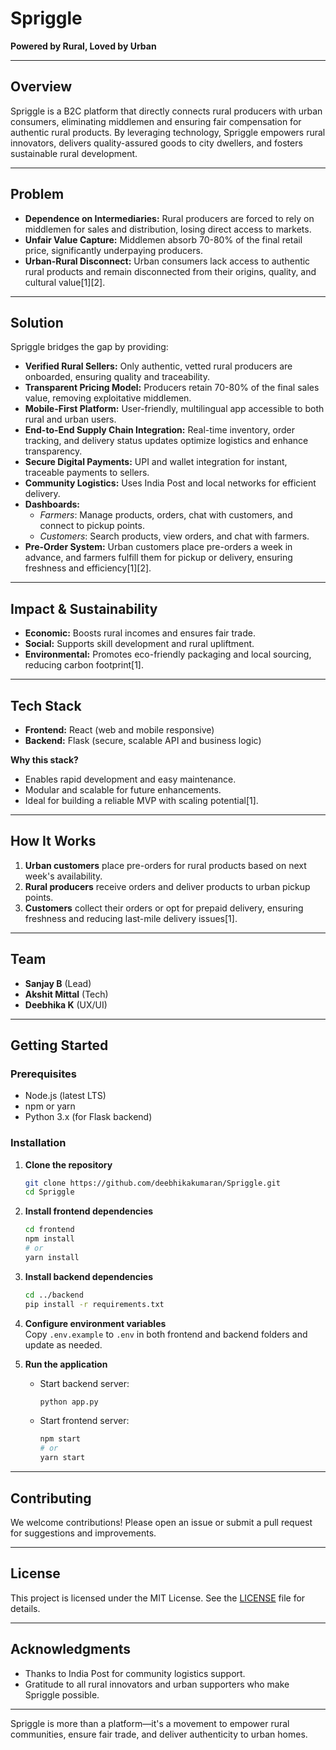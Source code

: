 # Spriggle

**Powered by Rural, Loved by Urban**

---

## Overview

Spriggle is a B2C platform that directly connects rural producers with urban consumers, eliminating middlemen and ensuring fair compensation for authentic rural products. By leveraging technology, Spriggle empowers rural innovators, delivers quality-assured goods to city dwellers, and fosters sustainable rural development.

---

## Problem

- **Dependence on Intermediaries:** Rural producers are forced to rely on middlemen for sales and distribution, losing direct access to markets.
- **Unfair Value Capture:** Middlemen absorb 70-80% of the final retail price, significantly underpaying producers.
- **Urban-Rural Disconnect:** Urban consumers lack access to authentic rural products and remain disconnected from their origins, quality, and cultural value[1][2].

---

## Solution

Spriggle bridges the gap by providing:

- **Verified Rural Sellers:** Only authentic, vetted rural producers are onboarded, ensuring quality and traceability.
- **Transparent Pricing Model:** Producers retain 70-80% of the final sales value, removing exploitative middlemen.
- **Mobile-First Platform:** User-friendly, multilingual app accessible to both rural and urban users.
- **End-to-End Supply Chain Integration:** Real-time inventory, order tracking, and delivery status updates optimize logistics and enhance transparency.
- **Secure Digital Payments:** UPI and wallet integration for instant, traceable payments to sellers.
- **Community Logistics:** Uses India Post and local networks for efficient delivery.
- **Dashboards:**  
  - *Farmers*: Manage products, orders, chat with customers, and connect to pickup points.
  - *Customers*: Search products, view orders, and chat with farmers.
- **Pre-Order System:** Urban customers place pre-orders a week in advance, and farmers fulfill them for pickup or delivery, ensuring freshness and efficiency[1][2].

---

## Impact & Sustainability

- **Economic:** Boosts rural incomes and ensures fair trade.
- **Social:** Supports skill development and rural upliftment.
- **Environmental:** Promotes eco-friendly packaging and local sourcing, reducing carbon footprint[1].

---

## Tech Stack

- **Frontend:** React (web and mobile responsive)
- **Backend:** Flask (secure, scalable API and business logic)

**Why this stack?**
- Enables rapid development and easy maintenance.
- Modular and scalable for future enhancements.
- Ideal for building a reliable MVP with scaling potential[1].

---

## How It Works

1. **Urban customers** place pre-orders for rural products based on next week's availability.
2. **Rural producers** receive orders and deliver products to urban pickup points.
3. **Customers** collect their orders or opt for prepaid delivery, ensuring freshness and reducing last-mile delivery issues[1].

---

## Team

- **Sanjay B** (Lead)
- **Akshit Mittal** (Tech)
- **Deebhika K** (UX/UI)

---

## Getting Started

### Prerequisites

- Node.js (latest LTS)
- npm or yarn
- Python 3.x (for Flask backend)

### Installation

1. **Clone the repository**
   ```bash
   git clone https://github.com/deebhikakumaran/Spriggle.git
   cd Spriggle
   ```
2. **Install frontend dependencies**
   ```bash
   cd frontend
   npm install
   # or
   yarn install
   ```
3. **Install backend dependencies**
   ```bash
   cd ../backend
   pip install -r requirements.txt
   ```
4. **Configure environment variables**  
   Copy `.env.example` to `.env` in both frontend and backend folders and update as needed.

5. **Run the application**
   - Start backend server:
     ```bash
     python app.py
     ```
   - Start frontend server:
     ```bash
     npm start
     # or
     yarn start
     ```

---

## Contributing

We welcome contributions! Please open an issue or submit a pull request for suggestions and improvements.

---

## License

This project is licensed under the MIT License. See the [LICENSE](LICENSE) file for details.

---

## Acknowledgments

- Thanks to India Post for community logistics support.
- Gratitude to all rural innovators and urban supporters who make Spriggle possible.

---

Spriggle is more than a platform—it's a movement to empower rural communities, ensure fair trade, and deliver authenticity to urban homes.

